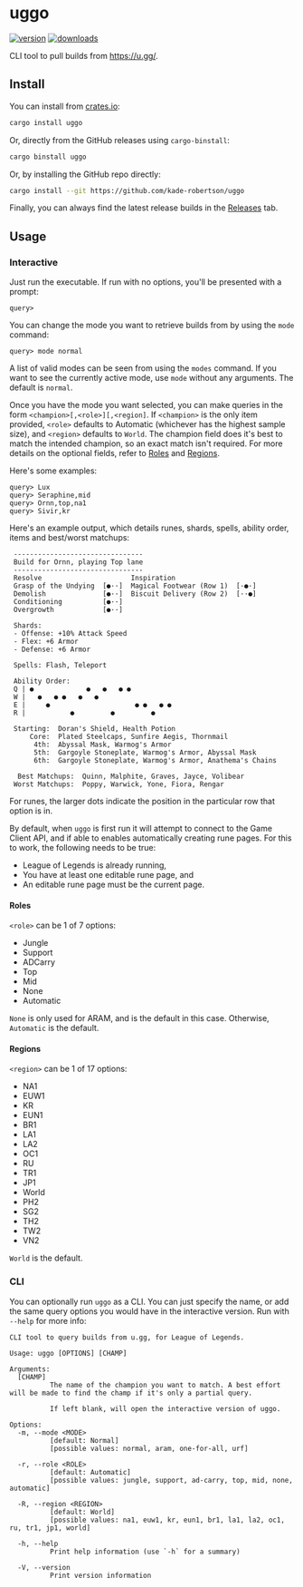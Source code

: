 # uggo

[![version](https://img.shields.io/crates/v/uggo?style=flat-square)](https://crates.io/crates/uggo) [![downloads](https://img.shields.io/crates/d/uggo?style=flat-square)](https://crates.io/crates/uggo)

CLI tool to pull builds from https://u.gg/.

## Install

You can install from [crates.io](https://crates.io/crates/uggo):

```zsh
cargo install uggo
```

Or, directly from the GitHub releases using `cargo-binstall`:

```zsh
cargo binstall uggo
```

Or, by installing the GitHub repo directly:

```zsh
cargo install --git https://github.com/kade-robertson/uggo
```

Finally, you can always find the latest release builds in the [Releases](https://github.com/kade-robertson/uggo/releases/latest) tab.

## Usage

### Interactive

Just run the executable. If run with no options, you'll be presented with a prompt:

```
query>
```

You can change the mode you want to retrieve builds from by using the `mode` command:

```
query> mode normal
```

A list of valid modes can be seen from using the `modes` command. If you want to see the currently active mode, use `mode` without any arguments. The default is `normal`.

Once you have the mode you want selected, you can make queries in the form `<champion>[,<role>][,<region]`. If `<champion>` is the only item provided, `<role>` defaults to Automatic (whichever has the highest sample size), and `<region>` defaults to `World`. The champion field does it's best to match the intended champion, so an exact match isn't required. For more details on the optional fields, refer to [Roles](#roles) and [Regions](#regions).

Here's some examples:

```
query> Lux
query> Seraphine,mid
query> Ornn,top,na1
query> Sivir,kr
```

Here's an example output, which details runes, shards, spells, ability order, items and best/worst matchups:

```
 --------------------------------
 Build for Ornn, playing Top lane
 --------------------------------
 Resolve                      Inspiration
 Grasp of the Undying  [●··]  Magical Footwear (Row 1)  [·●·]
 Demolish              [●··]  Biscuit Delivery (Row 2)  [··●]
 Conditioning          [●··]
 Overgrowth            [●··]

 Shards:
 - Offense: +10% Attack Speed
 - Flex: +6 Armor
 - Defense: +6 Armor

 Spells: Flash, Teleport

 Ability Order:
 Q | ●             ●   ●   ● ●
 W |   ●   ● ●   ●   ●
 E |     ●                     ● ●   ● ●
 R |           ●         ●         ●

 Starting:  Doran's Shield, Health Potion
     Core:  Plated Steelcaps, Sunfire Aegis, Thornmail
      4th:  Abyssal Mask, Warmog's Armor
      5th:  Gargoyle Stoneplate, Warmog's Armor, Abyssal Mask
      6th:  Gargoyle Stoneplate, Warmog's Armor, Anathema's Chains

  Best Matchups:  Quinn, Malphite, Graves, Jayce, Volibear
 Worst Matchups:  Poppy, Warwick, Yone, Fiora, Rengar
```

For runes, the larger dots indicate the position in the particular row that option is in.

By default, when `uggo` is first run it will attempt to connect to the Game Client API, and if able to enables automatically creating rune pages. For this to work, the following needs to be true:

- League of Legends is already running,
- You have at least one editable rune page, and
- An editable rune page must be the current page.

#### Roles

`<role>` can be 1 of 7 options:

- Jungle
- Support
- ADCarry
- Top
- Mid
- None
- Automatic

`None` is only used for ARAM, and is the default in this case. Otherwise, `Automatic` is the default.

#### Regions

`<region>` can be 1 of 17 options:

- NA1
- EUW1
- KR
- EUN1
- BR1
- LA1
- LA2
- OC1
- RU
- TR1
- JP1
- World
- PH2
- SG2
- TH2
- TW2
- VN2

`World` is the default.

### CLI

You can optionally run `uggo` as a CLI. You can just specify the name, or add the same query options you would have in the interactive version.
Run with `--help` for more info:

```
CLI tool to query builds from u.gg, for League of Legends.

Usage: uggo [OPTIONS] [CHAMP]

Arguments:
  [CHAMP]
          The name of the champion you want to match. A best effort will be made to find the champ if it's only a partial query.

          If left blank, will open the interactive version of uggo.

Options:
  -m, --mode <MODE>
          [default: Normal]
          [possible values: normal, aram, one-for-all, urf]

  -r, --role <ROLE>
          [default: Automatic]
          [possible values: jungle, support, ad-carry, top, mid, none, automatic]

  -R, --region <REGION>
          [default: World]
          [possible values: na1, euw1, kr, eun1, br1, la1, la2, oc1, ru, tr1, jp1, world]

  -h, --help
          Print help information (use `-h` for a summary)

  -V, --version
          Print version information
```
